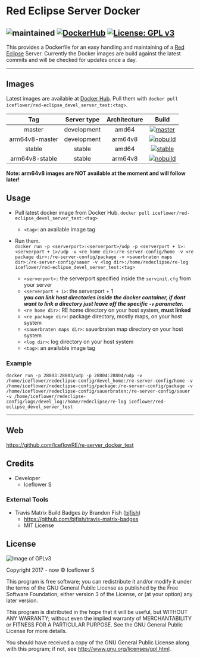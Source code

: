 # Red Eclipse Server Docker
![maintained](https://img.shields.io/badge/maintained-yes-brightgreen.svg)
[![DockerHub](https://img.shields.io/badge/Docker_Hub--FF69A4.svg?style=social)][3]
[![License: GPL v3](https://img.shields.io/badge/License-GPL%20v3-blue.svg)](https://www.gnu.org/licenses/gpl-3.0)
---

This provides a Dockerfile for an easy handling and maintaining of a [Red Eclipse](https://redeclipse.net/) Server.
Currently the Docker images are build against the latest commits and will be checked for updates once a day.

---  

## Images
Latest images are available at [Docker Hub][3].
Pull them with `docker pull iceflower/red-eclipse_devel_server_test:<tag>`.

|       Tag      | Server type | Architecture |        Build       |
|:--------------:|:-----------:|:------------:|:------------------:|
|     master     | development |     amd64    |  [![master][6]][1] |
| arm64v8-master | development |    arm64v8   | [![nobuild][4]][2] |
|     stable     |    stable   |     amd64    |  [![stable][5]][1] |
| arm64v8-stable |    stable   |    arm64v8   | [![nobuild][4]][2] |

**Note: arm64v8 images are NOT available at the moment and will follow later!**

## Usage
- Pull latest docker image from Docker Hub.
`docker pull iceflower/red-eclipse_devel_server_test:<tag>`

  - `<tag>`: an available image tag
- Run them.  
`docker run -p <serverport>:<serverport>/udp -p <serverport + 1>:<serverport + 1>/udp -v <re home dir>:/re-server-config/home -v <re package dir>:/re-server-config/package -v <sauerbraten maps dir>:/re-server-config/sauer -v <log dir>:/home/redeclipse/re-log iceflower/red-eclipse_devel_server_test:<tag>`

  - `<serverport>:` the serverport specified inside the `servinit.cfg` from your server
  - `<serverport + 1>`: the serverport + 1  
  ***you can link host directories inside the docker container, if dont want to link a directory just leave off the specific `-v` parameter.***
  - `<re home dir>`: RE home directory on your host system, **must linked**
  - `<re package dir>`: package directory, mostly maps, on your host system
  - `<sauerbraten maps dir>`: sauerbraten map directory on your host system
  - `<log dir>`: log directory on your host system
  - `<tag>`: an available image tag

### Example
`docker run -p 28803:28803/udp -p 28804:28804/udp -v /home/iceflower/redeclipse-config/devel_home:/re-server-config/home -v /home/iceflower/redeclipse-config/package:/re-server-config/package -v /home/iceflower/redeclipse-config/sauerbraten:/re-server-config/sauer -v /home/iceflower/redeclipse-config/logs/devel_log:/home/redeclipse/re-log iceflower/red-eclipse_devel_server_test`

---

## Web
https://github.com/IceflowRE/re-server_docker_test

## Credits
- Developer
  - Iceflower S

### External Tools
- Travis Matrix Build Badges *by* Brandon Fish ([bjfish](https://github.com/bjfish))
    - https://github.com/bjfish/travis-matrix-badges
    - MIT License

## License
![Image of GPLv3](http://www.gnu.org/graphics/gplv3-127x51.png)

Copyright 2017 - now © Iceflower S

This program is free software; you can redistribute it and/or modify it under the terms of the GNU General Public License as published by the Free Software Foundation; either version 3 of the License, or (at your option) any later version.

This program is distributed in the hope that it will be useful, but WITHOUT ANY WARRANTY; without even the implied warranty of MERCHANTABILITY or FITNESS FOR A PARTICULAR PURPOSE. See the GNU General Public License for more details.

You should have received a copy of the GNU General Public License along with this program; if not, see <http://www.gnu.org/licenses/gpl.html>.

[1]: https://travis-ci.org/IceflowRE/re-server_docker_test
[2]: https://github.com/IceflowRE/re-server_docker_test
[3]: https://hub.docker.com/r/iceflower/red-eclipse_devel_server_test
[4]: https://img.shields.io/badge/build-inaccessible-lightgrey.svg
[5]: https://travis-matrix-badges.herokuapp.com/repos/IceflowRE/re-server_docker_test/branches/master/1
[6]: https://travis-matrix-badges.herokuapp.com/repos/IceflowRE/re-server_docker_test/branches/master/2
